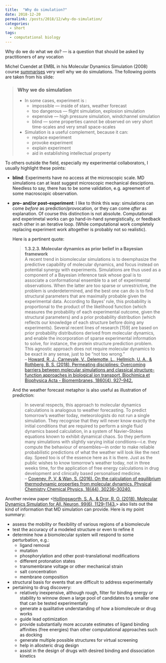 ```yaml
---
title:  "Why do simulation?"
date: 2018-12-20
permalink: /posts/2018/12/why-do-simulation/
categories: 
  - short
tags:
  - computational biology
---
```

Why do we do what we do? — is a question that should be asked by practitioners of any vocation

Michel Cuendet at EMBL in his Molecular Dynamics Simulation (2008) course [summarises](https://embnet.vital-it.ch/CoursEMBnet/Pages3D08/slides/MD_cours_opt.pdf) very well why we do simulations. The following points are taken from his slide:
>### Why we do simulation
>- In some cases, experiment is :
>   - impossible — inside of stars, weather forecast
>   - too dangerous — flight simulation, explosion simulation
>   - expensive — high pressure simulation, windchannel simulation
>   - blind — some properties cannot be observed on very short time-scales and very small space-scales
>- Simulation is a useful complement, because it can:
>   - replace experiment 
>   - provoke experiment 
>   - explain experiment 
>   - aid in establishing intellectual property

To others outside the field, especially my experimental collaborators, I usually highlight these points:
- **blind**: Experiments have no access at the microscopic scale. MD simulations can at least suggest microscopic mechanical desciptions. Needless to say, there has to be some validation, e.g. agreement of some macroscopic observation. 
- **pre– and/or post–experiment**: I like to think this way: simulations can come _before_ as prediction/provocation, or they can come _after_ as explanation. Of course this distinction is not absolute. Computational and experimetal works can go hand-in-hand synergistically, or feedback each other in an iterative loop. (While computational work completely replacing experiment work altogether is probably not so realistic).

  Here is a pertinent quote:
  >**1.3.2.3. Molecular dynamics as prior belief in a Bayesian framework**  
  A recent trend in biomolecular simulations is to deemphasize the predictive capability of molecular dynamics, and focus instead   on potential synergy with experiments. Simulations are thus used as a component of a Bayesian inference task whose goal is to associate a conformational ensemble to a set of experimental observations. When the latter are too sparse or unrestrictive, the problem is underdetermined, and the best one can do is to find structural parameters that are maximally probable given the experimental data. According to Bayes' rule, this probability is proportional to the product of the likelihood function (which measures the probability of each experimental outcome, given the structural parameters) and a prior probability distribution (which reflects our knowledge of each structure before doing any experiments). Several recent lines of research [159] are based on prior probability distributions derived from molecular dynamics, and enable the incorporation of sparse experimental information to solve, for instance, the protein structure prediction problem. This agnostic approach does not require molecular dynamics to be exact in any sense, just to be “not too wrong.”  
  – [Howard, R. J., Carnevale, V., Delemotte, L., Hellmich, U. A., & Rothberg, B. S. (2018). Permeating disciplines: Overcoming barriers between molecular simulations and classical structure-function approaches in biological ion transport. Biochimica et Biophysica Acta - Biomembranes, 1860(4), 927–942.](https://doi.org/10.1016/j.bbamem.2017.12.013)
  
  And the weather forecast metaphor is also useful as illustration of prediction:
  >In several respects, this approach to molecular dynamics calculations is analogous to weather forecasting. To predict tomorrow’s weather today, meteorologists do not run a single simulation. They recognise that they will never know exactly the initial conditions that are required to perform a single fluid dynamics based calculation, in a system of Navier–Stokes equations known to exhibit dynamical chaos. So they perform many simulations with slightly varying initial conditions—i.e. they compute the behaviour of ensembles—in order to make reliable probabilistic predictions of what the weather will look like the next day. Speed too is of the essence here as it is there. Just as the public wishes to know tomorrow’s weather today, not in three weeks time, for the application of free energy calculations in drug development and clinically based personalised medicine.  
– [Coveney, P. V, & Wan, S. (2016). On the calculation of equilibrium thermodynamic properties from molecular dynamics. Physical Chemistry Chemical Physics, 18(44), 30236–30240.](http://dx.doi.org/10.1039/C6CP02349E) 

Another review paper <[Hollingsworth, S. A., & Dror, R. O. (2018). Molecular Dynamics Simulation for All. Neuron, 99(6), 1129–1143.](https://doi.org/10.1016/j.neuron.2018.08.011)> also lists out the kind of information that MD simulation can provide. Here is my point summary:
- assess the mobility or flexibility of various regions of a biomolecule
- test the accuracy of a modeled structure or even to refine it
- determine how a biomolecular system will respond to some perturbation, e.g.:
   - ligand removal
   - mutation
   - phosphorylation and other post-translational modifications
   - different protonation states
   - transmembrane voltage or other mechanical strain
   - salt concentration
   - membrane composition
- structural basis for events that are difficult to address experimentally
- pertaining to drug discovery:
   - relatively inexpensive, although rough, filter for binding energy or stability to winnow down a large pool of candidates to a smaller one that can be tested experimentally
    - generate a qualitative understanding of how a biomolecule or drug works
    - guide lead optimization
    - provide substantially more accurate estimates of ligand binding affinities (free energies) than other computational approaches such as docking
    - generate multiple possible structures for virtual screening
    - help in allosteric drug design
    - assist in the design of drugs with desired binding and dissociation kinetics
